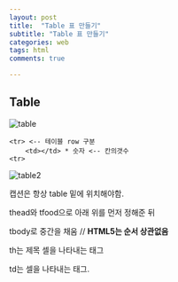 ```yaml
---
layout: post
title:  "Table 표 만들기"
subtitle: "Table 표 만들기"
categories: web
tags: html
comments: true

---
```


Table
---

![table](https://user-images.githubusercontent.com/56789064/89764517-7d476c00-db2f-11ea-999b-4ea63771842a.jpg)

```
<tr> <-- 테이블 row 구분
    <td></td> * 숫자 <-- 칸의갯수
<tr>
```


![table2](https://user-images.githubusercontent.com/56789064/89765853-18414580-db32-11ea-9042-5b909adbe931.jpg)

캡션은 항상 table 밑에 위치해야함.

thead와 tfood으로 아래 위를 먼저 정해준 뒤

tbody로 중간을 채움 // **HTML5는 순서 상관없음**

th는 제목 셀을 나타내는 태그

td는 셀을 나타내는 태그. 
